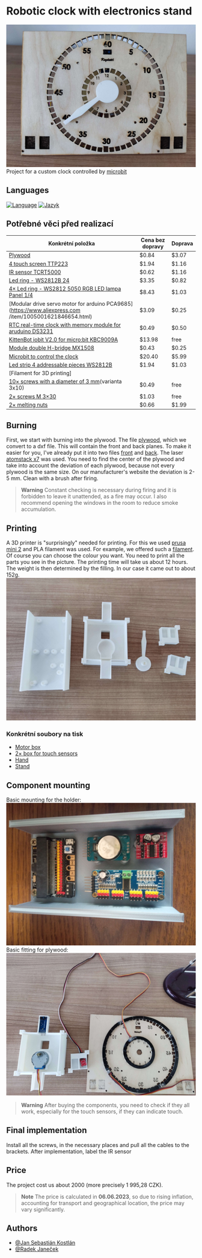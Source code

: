 # Robotic clock with electronics stand
![App Screenshot](images/hodiny.jpg)
Project for a custom clock controlled by [microbit](https://microbit.org/)

## Languages
[![Language](https://img.shields.io/badge/Language-English-blue)](./README.md) [![Jazyk](https://img.shields.io/badge/Jazyk-Čeština-blue)](./README.cs.md)

## Potřebné věci před realizací
| Konkrétní položka  | Cena bez dopravy | Doprava |
| ------------- | ------------- | ------------- |
| [Plywood](https://www.cistedrevo.cz/dreveny-tacek-z-preklizky/)  | $0.84 | $3.07 |
| [4 touch screen TTP223](https://aliexpress.com/item/32896003343.html) | $1.94 | $1.16 |
| [IR sensor TCRT5000](https://www.aliexpress.com/item/1005004150580253.html) | $0.62 | $1.16 |
| [Led ring - WS2812B 24](https://www.aliexpress.com/item/4000183166176.html) | $3.35 | $0.82 |
| [4× Led ring - WS2812 5050 RGB LED lampa Panel 1/4](https://www.aliexpress.com/item/1005005161775410.html) | $8.43 | $1.03 |
| [Modular drive servo motor for arduino PCA9685](https://www.aliexpress.com /item/1005001621846654.html) | $3.09 | $0.25|
| [RTC real-time clock with memory module for aruduino DS3231](https://www.aliexpress.com/item/32822420722.html) | $0.49 |	$0.50 |
| [KittenBot iobit V2.0 for micro:bit KBC9009A](https://www.aliexpress.com/item/32890235581.html) | $13.98 |	free |
| [Module double H-bridge MX1508](https://www.aliexpress.com/item/1005001636421978.html) | $0.43	| $0.25 |
| [Microbit to control the clock](https://www.aliexpress.com/item/1005005647468917.html) | $20.40	|$5.99 |
| [Led strip 4 addressable pieces WS2812B](https://www.aliexpress.com/item/4001322411818.html) | $1.94 | $1.03 |
| [Filament for 3D printing]
| [10× screws with a diameter of 3 mm](https://www.aliexpress.com/item/10000094157430.html)(varianta 3x10) | $0.49	| free|
| [2× screws M 3×30](https://aliexpress.com/item/1005005469426695.html) | $1.03	 | free|
| [2× melting nuts](https://aliexpress.com/item/1005003582355741.html) | $0.66|	$1.99 |
## Burning
First, we start with burning into the plywood. The file [plywood](preklizka.sldprt), which we convert to a dxf file. This will contain the front and back planes. To make it easier for you, I've already put it into two files [front](Burnup/preglizkapredni123.dxf) and [back](Burnup/preglizkazadni123.dxf). The laser [atomstack x7](https://www.atomstack.eu/products/atomstack-x7-pro-50w-laser-engraver-and-cutter) was used. You need to find the center of the plywood and take into account the deviation of each plywood, because not every plywood is the same size. On our manufacturer's website the deviation is 2-5 mm. Clean with a brush after firing.
> **Warning**
> Constant checking is necessary during firing and it is forbidden to leave it unattended, as a fire may occur. I also recommend opening the windows in the room to reduce smoke accumulation.

## Printing
A 3D printer is "surprisingly" needed for printing. For this we used [prusa mini 2](https://www.prusa3d.com/cs/produkt/stavebnice-3d-tiskarny-original-prusa-mini-2/) and PLA filament was used. For example, we offered such a [filament](https://www.alza.cz/gembird-filament-pla-cerna-d4481219.htm). Of course you can choose the colour you want. You need to print all the parts you see in the picture. The printing time will take us about 12 hours. The weight is then determined by the filling. In our case it came out to about 152g.
![App Screenshot](images/PlastoveCasti.jpg)

### Konkrétní soubory na tisk
- [Motor box](ModelsSolidWorks/EngineBox.SLDPRT)
- [2× box for touch sensors](ModelsSolidWorks/BoxForTouchSensors.SLDPRT)
- [Hand](ModelsSolidWorks/HourHand.SLDPRT)
- [Stand](ModelsSolidWorks/Stand.SLDPRT)

## Component mounting
Basic mounting for the holder:
![App Screenshot](images/MainComponents.jpg)
Basic fitting for plywood:
![App Screenshot](images/SoucastkyNaPreklizku.jpg)
> **Warning**
> After buying the components, you need to check if they all work, especially for the touch sensors, if they can indicate touch.

## Final implementation
Install all the screws, in the necessary places and pull all the cables to the brackets. After implementation, label the IR sensor
## Price
The project cost us about 2000 (more precisely 1 995,28 CZK).
> **Note**
> The price is calculated in **06.06.2023**, so due to rising inflation, accounting for transport and geographical location, the price may vary significantly.
## Authors

- [@Jan Sebastián Kostlán](https://www.github.com/kostlanovec)
- [@Radek Janeček](https://www.github.com/RadekJanecek)
